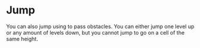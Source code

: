 # Jump #

You can also jump using to pass obstacles. You can either jump one level up or any amount of levels down, but you cannot jump to go on a cell of the same height.

